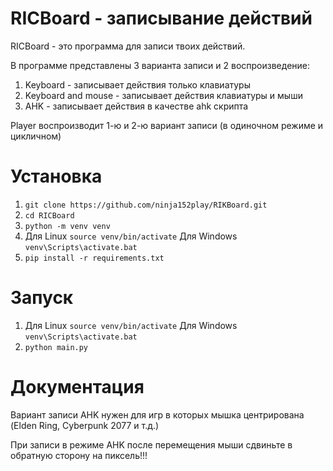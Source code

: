 RICBoard - записывание действий
==================================================

RICBoard - это программа для записи твоих действий.

В программе представлены 3 варианта записи и 2 воспроизведение:

1. Keyboard - записывает действия только клавиатуры
2. Keyboard and mouse - записывает действия клавиатуры и мыши
3. AHK - записывает действия в качестве ahk скрипта

Player воспроизводит 1-ю и 2-ю вариант записи (в одиночном режиме и цикличном)

Установка
=========

1. ```git clone https://github.com/ninja152play/RIKBoard.git```
2. ```cd RICBoard```
3. ```python -m venv venv```
4. Для Linux ```source venv/bin/activate``` Для Windows ```venv\Scripts\activate.bat```
5. ```pip install -r requirements.txt```

Запуск
======

1. Для Linux ```source venv/bin/activate``` Для Windows ```venv\Scripts\activate.bat```
2. ```python main.py```

Документация
============
Вариант записи AHK нужен для игр в которых мышка центрирована (Elden Ring, Cyberpunk 2077 и т.д.)

При записи в режиме AHK после перемещения мыши сдвиньте в обратную сторону на пиксель!!!
